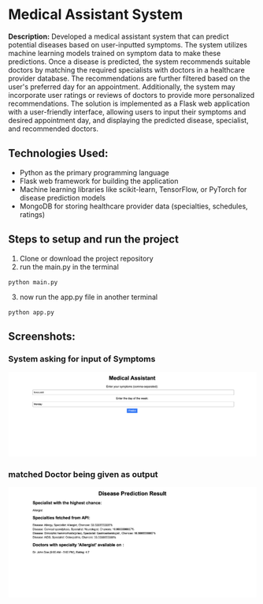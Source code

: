 # Medical Assistant System

**Description:** Developed a medical assistant system that can predict potential diseases based on user-inputted symptoms. The system utilizes machine learning models trained on symptom data to make these predictions. Once a disease is predicted, the system recommends suitable doctors by matching the required specialists with doctors in a healthcare provider database. The recommendations are further filtered based on the user's preferred day for an appointment. Additionally, the system may incorporate user ratings or reviews of doctors to provide more personalized recommendations. The solution is implemented as a Flask web application with a user-friendly interface, allowing users to input their symptoms and desired appointment day, and displaying the predicted disease, specialist, and recommended doctors.

## Technologies Used:

- Python as the primary programming language
- Flask web framework for building the application
- Machine learning libraries like scikit-learn, TensorFlow, or PyTorch for disease prediction models
- MongoDB for storing healthcare provider data (specialties, schedules, ratings)

## Steps to setup and run the project

1. Clone or download the project repository
2. run the main.py in the terminal

```
python main.py
```

3. now run the app.py file in another terminal
```
python app.py
```

## Screenshots:

### System asking for input of Symptoms

![ggh6](./assets/ggh6.png)

### matched Doctor being given as output 
![ggh7](./assets/ggh7.png)

